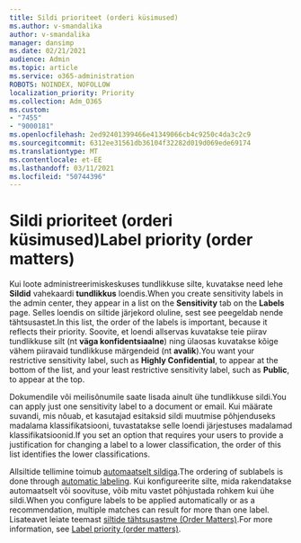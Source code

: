 ```yaml
---
title: Sildi prioriteet (orderi küsimused)
ms.author: v-smandalika
author: v-smandalika
manager: dansimp
ms.date: 02/21/2021
audience: Admin
ms.topic: article
ms.service: o365-administration
ROBOTS: NOINDEX, NOFOLLOW
localization_priority: Priority
ms.collection: Adm_O365
ms.custom:
- "7455"
- "9000181"
ms.openlocfilehash: 2ed92401399466e41349066cb4c9250c4da3c2c9
ms.sourcegitcommit: 6312ee31561db36104f32282d019d069ede69174
ms.translationtype: MT
ms.contentlocale: et-EE
ms.lasthandoff: 03/11/2021
ms.locfileid: "50744396"
---
```

# <a name="label-priority-order-matters"></a><span data-ttu-id="1cfe3-102">Sildi prioriteet (orderi küsimused)</span><span class="sxs-lookup"><span data-stu-id="1cfe3-102">Label priority (order matters)</span></span>

<span data-ttu-id="1cfe3-103">Kui loote administreerimiskeskuses tundlikkuse silte, kuvatakse need lehe **Sildid** vahekaardi **tundlikkus** loendis.</span><span class="sxs-lookup"><span data-stu-id="1cfe3-103">When you create sensitivity labels in the admin center, they appear in a list on the **Sensitivity** tab on the **Labels** page.</span></span> <span data-ttu-id="1cfe3-104">Selles loendis on siltide järjekord oluline, sest see peegeldab nende tähtsusastet.</span><span class="sxs-lookup"><span data-stu-id="1cfe3-104">In this list, the order of the labels is important, because it reflects their priority.</span></span> <span data-ttu-id="1cfe3-105">Soovite, et loendi allservas kuvatakse teie piirav tundlikkuse silt (nt **väga konfidentsiaalne**) ning ülaosas kuvatakse kõige vähem piiravaid tundlikkuse märgendeid (nt **avalik**).</span><span class="sxs-lookup"><span data-stu-id="1cfe3-105">You want your restrictive sensitivity label, such as **Highly Confidential**, to appear at the bottom of the list, and your least restrictive sensitivity label, such as **Public**, to appear at the top.</span></span>

<span data-ttu-id="1cfe3-106">Dokumendile või meilisõnumile saate lisada ainult ühe tundlikkuse sildi.</span><span class="sxs-lookup"><span data-stu-id="1cfe3-106">You can apply just one sensitivity label to a document or email.</span></span> <span data-ttu-id="1cfe3-107">Kui määrate suvandi, mis nõuab, et kasutajad esitaksid sildi muutmise põhjenduseks madalama klassifikatsiooni, tuvastatakse selle loendi järjestuses madalamad klassifikatsioonid.</span><span class="sxs-lookup"><span data-stu-id="1cfe3-107">If you set an option that requires your users to provide a justification for changing a label to a lower classification, the order of this list identifies the lower classifications.</span></span>

<span data-ttu-id="1cfe3-108">Allsiltide tellimine toimub [automaatselt sildiga](https://docs.microsoft.com/microsoft-365/compliance/apply-sensitivity-label-automatically).</span><span class="sxs-lookup"><span data-stu-id="1cfe3-108">The ordering of sublabels is done through [automatic labeling](https://docs.microsoft.com/microsoft-365/compliance/apply-sensitivity-label-automatically).</span></span> <span data-ttu-id="1cfe3-109">Kui konfigureerite silte, mida rakendatakse automaatselt või soovituse, võib mitu vastet põhjustada rohkem kui ühe sildi.</span><span class="sxs-lookup"><span data-stu-id="1cfe3-109">When you configure labels to be applied automatically or as a recommendation, multiple matches can result for more than one label.</span></span> <span data-ttu-id="1cfe3-110">Lisateavet leiate teemast [siltide tähtsusastme (Order Matters)](https://docs.microsoft.com/microsoft-365/compliance/sensitivity-labels).</span><span class="sxs-lookup"><span data-stu-id="1cfe3-110">For more information, see [Label priority (order matters)](https://docs.microsoft.com/microsoft-365/compliance/sensitivity-labels).</span></span>